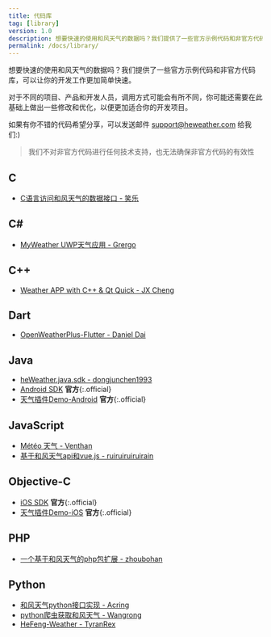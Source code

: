 ```yaml
---
title: 代码库
tag: [library]
version: 1.0
description: 想要快速的使用和风天气的数据吗？我们提供了一些官方示例代码和非官方代码库，可以让你的开发工作更加简单快速。
permalink: /docs/library/
---
```


想要快速的使用和风天气的数据吗？我们提供了一些官方示例代码和非官方代码库，可以让你的开发工作更加简单快速。

对于不同的项目、产品和开发人员，调用方式可能会有所不同，你可能还需要在此基础上做出一些修改和优化，以便更加适合你的开发项目。

如果有你不错的代码希望分享，可以发送邮件 <support@heweather.com> 给我们:)

> 我们不对非官方代码进行任何技术支持，也无法确保非官方代码的有效性

## C

- [C语言访问和风天气的数据接口 - 笑乐](https://github.com/xlofhappy/heweather-api-c)

## C#

- [MyWeather UWP天气应用 - Grergo](https://github.com/Grergo/MyWeather)

## C++

- [Weather APP with C++ & Qt Quick - JX Cheng](https://github.com/chengjianxi/Weather)
  
## Dart

- [OpenWeatherPlus-Flutter - Daniel Dai](https://github.com/danieldai/OpenWeatherPlus-Flutter)

## Java

- [heWeather.java.sdk - dongjunchen1993](https://github.com/dongjunchen1993/heWeather.java.sdk)
- [Android SDK](/docs/sdk/android) **官方**{:.official}
- [天气插件Demo-Android](https://github.com/heweather/WidgetDemo-Android) **官方**{:.official}

## JavaScript

- [Météo 天气 - Venthan](https://github.com/Venthanx/Weather)
- [基于和风天气api和vue.js - ruiruiruiruirain](https://github.com/ruiruiruiruirain/myweather) 

## Objective-C

- [iOS SDK](/docs/sdk/ios) **官方**{:.official}
- [天气插件Demo-iOS](https://github.com/heweather/WidgetDemo-iOS) **官方**{:.official}

## PHP

- [一个基于和风天气的php包扩展 - zhoubohan](https://github.com/zhoubohan/weather)

## Python

- [和风天气python接口实现 - Acring](https://github.com/Acring/HeWeather) 
- [python爬虫获取和风天气 - Wangrong](https://github.com/waro163/Crawling-weather)
- [HeFeng-Weather - TyranRex](https://github.com/TyranRex/HeFeng-Weather)
